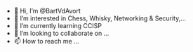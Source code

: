 - 👋 Hi, I’m @BartVdAvort
- 👀 I’m interested in Chess, Whisky, Networking & Security,...
- 🌱 I’m currently learning CCISP
- 💞️ I’m looking to collaborate on ...
- 📫 How to reach me ...

<!---
BartVdAvort/BartVdAvort is a ✨ special ✨ repository because its `README.md` (this file) appears on your GitHub profile.
You can click the Preview link to take a look at your changes.
--->
